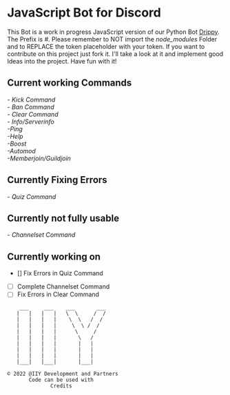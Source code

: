<h1>JavaScript Bot for Discord</h1>

This Bot is a work in progress JavaScript version of our Python Bot <a href='https://github.com/ItIzYe/Va'>Drippy</a>.
The Prefix is *#*. Please remember to NOT import the *node_modules* Folder and to REPLACE the token placeholder with your token. If you want to contribute on this project just fork it. I'll take a look at it and implement good Ideas into the project. Have fun with it!

## Current working Commands
*- Kick Command*<br>
*- Ban Command*<br>
*- Clear Command*<br>
*- Info/Serverinfo*<br>
*-Ping*<br>
*-Help*<br>
*-Boost*<br>
*-Automod*<br>
*-Memberjoin/Guildjoin*<br>

## Currently Fixing Errors
*- Quiz Command*

## Currently not fully usable
*- Channelset Command*

## Currently working on
- [] Fix Errors in Quiz Command
- [ ] Complete Channelset Command
- [ ] Fix Errors in Clear Command
```
    ___     ___    ___       ___
   |   |   |   |   \  \     /  /
   |   |   |   |    \  \   /  /
   |   |   |   |     \  \ /  /
   |   |   |   |      \     /
   |   |   |   |       \   /
   |   |   |   |       |   |
   |   |   |   |       |   |
   |   |   |   |       |   |
   |___|   |___|       |___|

© 2022 @IIY Development and Partners
       Code can be used with
              Credits
```
